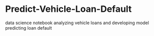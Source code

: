 # Predict-Vehicle-Loan-Default
data science notebook analyzing vehicle loans and developing model predicting loan default
